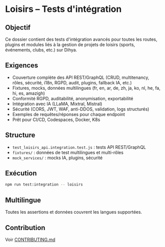 # Loisirs – Tests d'intégration

## Objectif
Ce dossier contient des tests d'intégration avancés pour toutes les routes, plugins et modules liés à la gestion de projets de loisirs (sports, événements, clubs, etc.) sur Dihya.

## Exigences
- Couverture complète des API REST/GraphQL (CRUD, multitenancy, rôles, sécurité, i18n, RGPD, audit, plugins, fallback IA, etc.)
- Fixtures, mocks, données multilingues (fr, en, ar, de, zh, ja, ko, nl, he, fa, hi, es, amazigh)
- Conformité RGPD, auditabilité, anonymisation, exportabilité
- Intégration avec IA (LLaMA, Mixtral, Mistral)
- Sécurité (CORS, JWT, WAF, anti-DDOS, validation, logs structurés)
- Exemples de requêtes/réponses pour chaque endpoint
- Prêt pour CI/CD, Codespaces, Docker, K8s

## Structure
- `test_loisirs_api.integration.test.js` : tests API REST/GraphQL
- `fixtures/` : données de test multilingues et multi-rôles
- `mock_services/` : mocks IA, plugins, sécurité

## Exécution
```bash
npm run test:integration -- loisirs
```

## Multilingue
Toutes les assertions et données couvrent les langues supportées.

## Contribution
Voir [CONTRIBUTING.md](../../../CONTRIBUTING.md)
